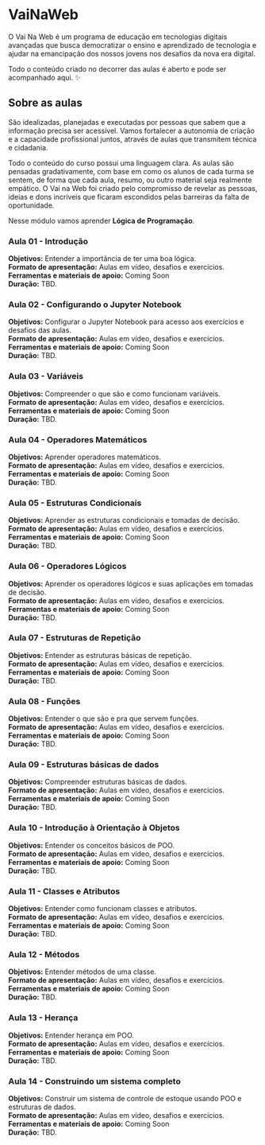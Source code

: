# VaiNaWeb

O Vai Na Web é um programa de educação em tecnologias digitais avançadas que busca democratizar o ensino e aprendizado de tecnologia e ajudar na emancipação dos nossos jovens nos desafios da nova era digital.

Todo o conteúdo criado no decorrer das aulas é aberto e pode ser acompanhado aqui. :sparkles:

## Sobre as aulas

São idealizadas, planejadas e executadas por pessoas que sabem que a informação precisa ser acessível. Vamos fortalecer a autonomia de criação e a capacidade profissional juntos, através de aulas que transmitem técnica e cidadania.

Todo o conteúdo do curso possui uma linguagem clara. As aulas são pensadas gradativamente, com base em como os alunos de cada turma se sentem, de forma que cada aula, resumo, ou outro material seja realmente empático. O Vai na Web foi criado pelo compromisso de revelar as pessoas, ideias e dons incríveis que ficaram escondidos pelas barreiras da falta de oportunidade.

Nesse módulo vamos aprender **Lógica de Programação**.

### Aula 01 - Introdução

**Objetivos:** Entender a importância de ter uma boa lógica.<br>
**Formato de apresentação:** Aulas em vídeo, desafios e exercícios.<br>
**Ferramentas e materiais de apoio:** Coming Soon<br>
**Duração:** TBD.

### Aula 02 - Configurando o Jupyter Notebook

**Objetivos:** Configurar o Jupyter Notebook para acesso aos exercícios e desafios das aulas.<br>
**Formato de apresentação:** Aulas em vídeo, desafios e exercícios.<br>
**Ferramentas e materiais de apoio:** Coming Soon<br>
**Duração:** TBD.

### Aula 03 - Variáveis

**Objetivos:** Compreender o que são e como funcionam variáveis.<br>
**Formato de apresentação:** Aulas em vídeo, desafios e exercícios.<br>
**Ferramentas e materiais de apoio:** Coming Soon<br>
**Duração:** TBD.

### Aula 04 - Operadores Matemáticos

**Objetivos:** Aprender operadores matemáticos.<br>
**Formato de apresentação:** Aulas em vídeo, desafios e exercícios.<br>
**Ferramentas e materiais de apoio:** Coming Soon<br>
**Duração:** TBD.

### Aula 05 - Estruturas Condicionais

**Objetivos:** Aprender as estruturas condicionais e tomadas de decisão.<br>
**Formato de apresentação:** Aulas em vídeo, desafios e exercícios.<br>
**Ferramentas e materiais de apoio:** Coming Soon<br>
**Duração:** TBD.

### Aula 06 - Operadores Lógicos

**Objetivos:** Aprender os operadores lógicos e suas aplicações em tomadas de decisão.<br>
**Formato de apresentação:** Aulas em vídeo, desafios e exercícios.<br>
**Ferramentas e materiais de apoio:** Coming Soon<br>
**Duração:** TBD.

### Aula 07 - Estruturas de Repetição

**Objetivos:** Entender as estruturas básicas de repetição.<br>
**Formato de apresentação:** Aulas em vídeo, desafios e exercícios.<br>
**Ferramentas e materiais de apoio:** Coming Soon<br>
**Duração:** TBD.

### Aula 08 - Funções

**Objetivos:** Entender o que são e pra que servem funções.<br>
**Formato de apresentação:** Aulas em vídeo, desafios e exercícios.<br>
**Ferramentas e materiais de apoio:** Coming Soon<br>
**Duração:** TBD.

### Aula 09 - Estruturas básicas de dados

**Objetivos:** Compreender estruturas básicas de dados.<br>
**Formato de apresentação:** Aulas em vídeo, desafios e exercícios.<br>
**Ferramentas e materiais de apoio:** Coming Soon<br>
**Duração:** TBD.

### Aula 10 - Introdução à Orientação à Objetos

**Objetivos:** Entender os conceitos básicos de POO.<br>
**Formato de apresentação:** Aulas em vídeo, desafios e exercícios.<br>
**Ferramentas e materiais de apoio:** Coming Soon<br>
**Duração:** TBD.

### Aula 11 - Classes e Atributos

**Objetivos:** Entender como funcionam classes e atributos.<br>
**Formato de apresentação:** Aulas em vídeo, desafios e exercícios.<br>
**Ferramentas e materiais de apoio:** Coming Soon<br>
**Duração:** TBD.

### Aula 12 - Métodos

**Objetivos:** Entender métodos de uma classe.<br>
**Formato de apresentação:** Aulas em vídeo, desafios e exercícios.<br>
**Ferramentas e materiais de apoio:** Coming Soon<br>
**Duração:** TBD.

### Aula 13 - Herança

**Objetivos:** Entender herança em POO.<br>
**Formato de apresentação:** Aulas em vídeo, desafios e exercícios.<br>
**Ferramentas e materiais de apoio:** Coming Soon<br>
**Duração:** TBD.

### Aula 14 - Construindo um sistema completo

**Objetivos:** Construir um sistema de controle de estoque usando POO e estruturas de dados.<br>
**Formato de apresentação:** Aulas em vídeo, desafios e exercícios.<br>
**Ferramentas e materiais de apoio:** Coming Soon<br>
**Duração:** TBD.
